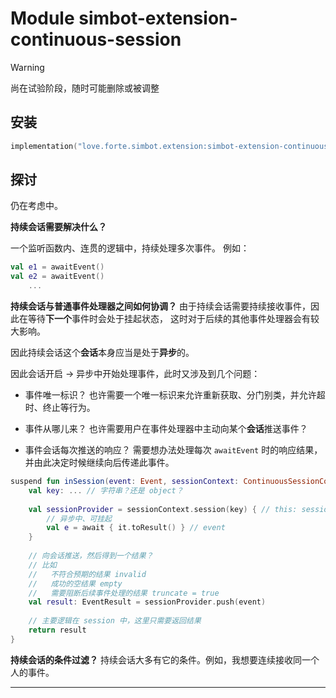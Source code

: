 # Module simbot-extension-continuous-session

> [!warning]
> 尚在试验阶段，随时可能删除或被调整

## 安装

```kotlin
implementation("love.forte.simbot.extension:simbot-extension-continuous-session:$VERSION")
```

## 探讨

仍在考虑中。

**持续会话需要解决什么？**

一个监听函数内、连贯的逻辑中，持续处理多次事件。
例如：

```kotlin
val e1 = awaitEvent()
val e2 = awaitEvent()
    ...
```

**持续会话与普通事件处理器之间如何协调？**
由于持续会话需要持续接收事件，因此在等待**下一个**事件时会处于挂起状态，
这时对于后续的其他事件处理器会有较大影响。

因此持续会话这个**会话**本身应当是处于**异步**的。

因此会话开启 -> 异步中开始处理事件，此时又涉及到几个问题：

- 事件唯一标识？
  也许需要一个唯一标识来允许重新获取、分门别类，并允许超时、终止等行为。
- 事件从哪儿来？
  也许需要用户在事件处理器中主动向某个**会话**推送事件？
  
- 事件会话每次推送的响应？
  需要想办法处理每次 `awaitEvent` 时的响应结果，并由此决定时候继续向后传递此事件。


```kotlin
suspend fun inSession(event: Event, sessionContext: ContinuousSessionContext): EventResult {
    val key: ... // 字符串？还是 object？
    
    val sessionProvider = sessionContext.session(key) { // this: sessionReceiver
        // 异步中、可挂起
        val e = await { it.toResult() } // event
    }
    
    // 向会话推送，然后得到一个结果？
    // 比如
    //   不符合预期的结果 invalid
    //   成功的空结果 empty
    //   需要阻断后续事件处理的结果 truncate = true
    val result: EventResult = sessionProvider.push(event)
    
    // 主要逻辑在 session 中，这里只需要返回结果
    return result
}

```


**持续会话的条件过滤？**
持续会话大多有它的条件。例如，我想要连续接收同一个人的事件。

****
